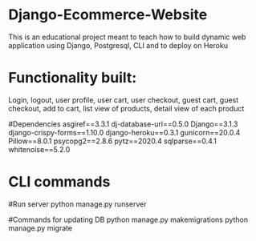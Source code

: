 # Django-Ecommerce-Website
This is an educational project meant to teach how to build dynamic web application using Django, Postgresql, CLI and to deploy on Heroku

# Functionality built:
Login, logout, user profile, user cart, user checkout, guest cart, guest checkout, add to cart, list view of products, detail view of each product

#Dependencies
asgiref==3.3.1
dj-database-url==0.5.0
Django==3.1.3
django-crispy-forms==1.10.0
django-heroku==0.3.1
gunicorn==20.0.4
Pillow==8.0.1
psycopg2==2.8.6
pytz==2020.4
sqlparse==0.4.1
whitenoise==5.2.0

# CLI commands
#Run server
python manage.py runserver

#Commands for updating DB
python manage.py makemigrations
python manage.py migrate
